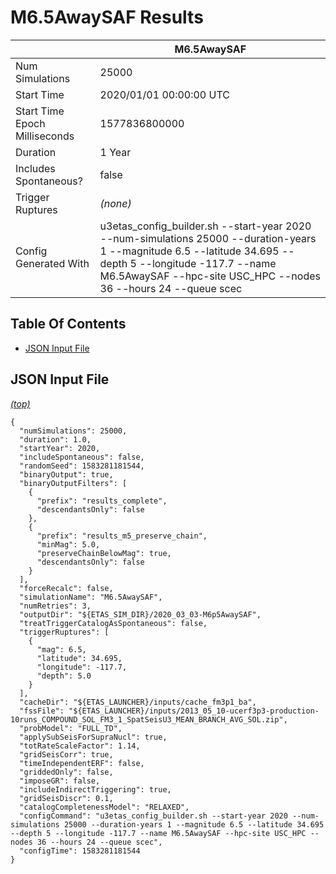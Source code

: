 # M6.5AwaySAF Results

|   | M6.5AwaySAF |
|-----|-----|
| Num Simulations | 25000 |
| Start Time | 2020/01/01 00:00:00 UTC |
| Start Time Epoch Milliseconds | 1577836800000 |
| Duration | 1 Year |
| Includes Spontaneous? | false |
| Trigger Ruptures | *(none)* |
| Config Generated With | u3etas_config_builder.sh --start-year 2020 --num-simulations 25000 --duration-years 1 --magnitude 6.5 --latitude 34.695 --depth 5 --longitude -117.7 --name M6.5AwaySAF --hpc-site USC_HPC --nodes 36 --hours 24 --queue scec |

## Table Of Contents

* [JSON Input File](#json-input-file)


## JSON Input File
*[(top)](#table-of-contents)*

```
{
  "numSimulations": 25000,
  "duration": 1.0,
  "startYear": 2020,
  "includeSpontaneous": false,
  "randomSeed": 1583281181544,
  "binaryOutput": true,
  "binaryOutputFilters": [
    {
      "prefix": "results_complete",
      "descendantsOnly": false
    },
    {
      "prefix": "results_m5_preserve_chain",
      "minMag": 5.0,
      "preserveChainBelowMag": true,
      "descendantsOnly": false
    }
  ],
  "forceRecalc": false,
  "simulationName": "M6.5AwaySAF",
  "numRetries": 3,
  "outputDir": "${ETAS_SIM_DIR}/2020_03_03-M6p5AwaySAF",
  "treatTriggerCatalogAsSpontaneous": false,
  "triggerRuptures": [
    {
      "mag": 6.5,
      "latitude": 34.695,
      "longitude": -117.7,
      "depth": 5.0
    }
  ],
  "cacheDir": "${ETAS_LAUNCHER}/inputs/cache_fm3p1_ba",
  "fssFile": "${ETAS_LAUNCHER}/inputs/2013_05_10-ucerf3p3-production-10runs_COMPOUND_SOL_FM3_1_SpatSeisU3_MEAN_BRANCH_AVG_SOL.zip",
  "probModel": "FULL_TD",
  "applySubSeisForSupraNucl": true,
  "totRateScaleFactor": 1.14,
  "gridSeisCorr": true,
  "timeIndependentERF": false,
  "griddedOnly": false,
  "imposeGR": false,
  "includeIndirectTriggering": true,
  "gridSeisDiscr": 0.1,
  "catalogCompletenessModel": "RELAXED",
  "configCommand": "u3etas_config_builder.sh --start-year 2020 --num-simulations 25000 --duration-years 1 --magnitude 6.5 --latitude 34.695 --depth 5 --longitude -117.7 --name M6.5AwaySAF --hpc-site USC_HPC --nodes 36 --hours 24 --queue scec",
  "configTime": 1583281181544
}
```

